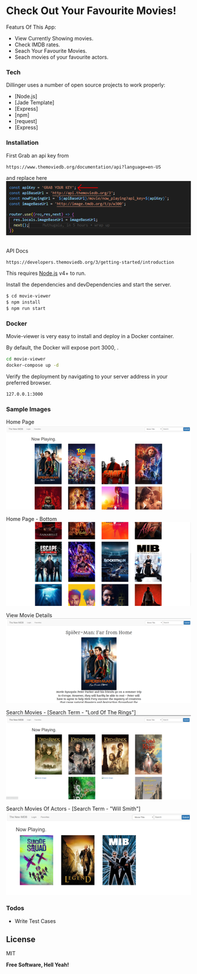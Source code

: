 # Check Out Your Favourite Movies!

Featurs Of This App:
  - View Currently Showing movies.
  - Check IMDB rates.
  - Seach Your Favourite Movies.
  - Seach movies of your favourite actors.

### Tech

Dillinger uses a number of open source projects to work properly:

* [Node.js]
* [Jade Template]
* [Express]
* [npm]
* [request]
* [Express]

### Installation

First Grab an api key from 

```sh
https://www.themoviedb.org/documentation/api?language=en-US
```
and replace here 
<br/>
<img src="https://github.com/lakith/movie-viewer/blob/master/public/images/Capture6.PNG?raw=true" alt ="home page" />

<br/>
API Docs

```sh
https://developers.themoviedb.org/3/getting-started/introduction
```

This requires [Node.js](https://nodejs.org/) v4+ to run.

Install the dependencies and devDependencies and start the server.

```sh
$ cd movie-viewer
$ npm install 
$ npm run start
```

### Docker
Movie-viewer is very easy to install and deploy in a Docker container.

By default, the Docker will expose port 3000, .

```sh
cd movie-viewer
docker-compose up -d
```

Verify the deployment by navigating to your server address in your preferred browser.

```sh
127.0.0.1:3000
```

### Sample Images 

Home Page
<img src="https://github.com/lakith/movie-viewer/blob/master/public/images/Capture.PNG?raw=true" alt ="home page" />
<br/>

Home Page - Bottom
<img src="https://github.com/lakith/movie-viewer/blob/master/public/images/Capture2.PNG?raw=true" alt ="home page" />
<br/>

View Movie Details
<img src="https://github.com/lakith/movie-viewer/blob/master/public/images/Capture3.PNG?raw=true" alt ="home page" />
<br/>

Search Movies - [Search Term - "Lord Of The Rings"]
<img src="https://github.com/lakith/movie-viewer/blob/master/public/images/Capture4.PNG?raw=true" alt ="home page" />
<br/>

Search Movies Of Actors - [Search Term - "Will Smith"]
<img src="https://github.com/lakith/movie-viewer/blob/master/public/images/Capture5.PNG?raw=true" alt ="home page" />
<br/>

### Todos

 - Write Test Cases

License
----

MIT

**Free Software, Hell Yeah!**
